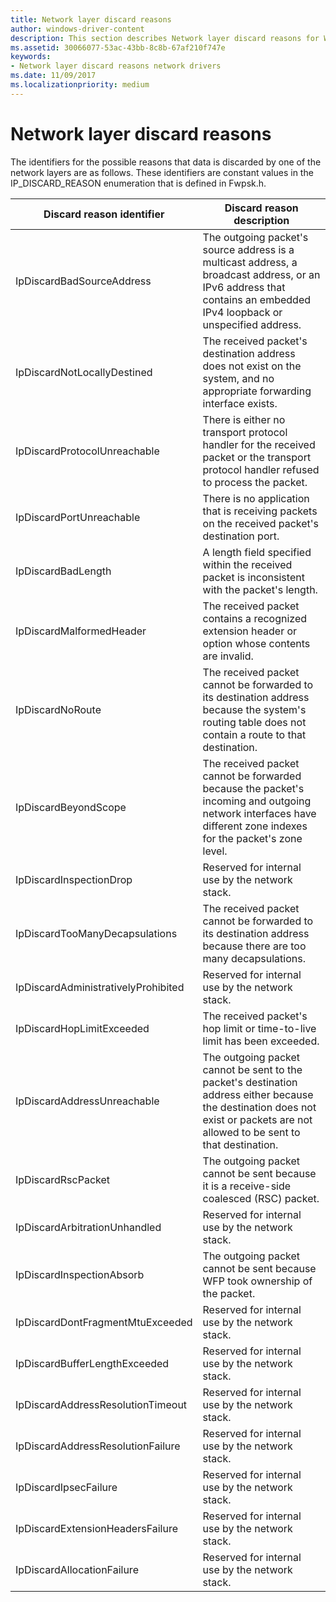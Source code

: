 ```yaml
---
title: Network layer discard reasons
author: windows-driver-content
description: This section describes Network layer discard reasons for Windows Filtering Platform callout drivers. |
ms.assetid: 30066077-53ac-43bb-8c8b-67af210f747e
keywords:
- Network layer discard reasons network drivers
ms.date: 11/09/2017
ms.localizationpriority: medium
---
```


# Network layer discard reasons

The identifiers for the possible reasons that data is discarded by one of the network layers are as follows. These identifiers are constant values in the IP_DISCARD_REASON enumeration that is defined in Fwpsk.h.

| Discard reason identifier | Discard reason description |
| --- | --- |
| IpDiscardBadSourceAddress | The outgoing packet's source address is a multicast address, a broadcast address, or an IPv6 address that contains an embedded IPv4 loopback or unspecified address. |
| IpDiscardNotLocallyDestined | The received packet's destination address does not exist on the system, and no appropriate forwarding interface exists. |
| IpDiscardProtocolUnreachable | There is either no transport protocol handler for the received packet or the transport protocol handler refused to process the packet. |
| IpDiscardPortUnreachable | There is no application that is receiving packets on the received packet's destination port. |
| IpDiscardBadLength | A length field specified within the received packet is inconsistent with the packet's length. |
| IpDiscardMalformedHeader | The received packet contains a recognized extension header or option whose contents are invalid. |
| IpDiscardNoRoute | The received packet cannot be forwarded to its destination address because the system's routing table does not contain a route to that destination. |
| IpDiscardBeyondScope | The received packet cannot be forwarded because the packet's incoming and outgoing network interfaces have different zone indexes for the packet's zone level. |
| IpDiscardInspectionDrop | Reserved for internal use by the network stack. |
| IpDiscardTooManyDecapsulations | The received packet cannot be forwarded to its destination address because there are too many decapsulations. |
| IpDiscardAdministrativelyProhibited | Reserved for internal use by the network stack. |
| IpDiscardHopLimitExceeded | The received packet's hop limit or time-to-live limit has been exceeded. |
| IpDiscardAddressUnreachable | The outgoing packet cannot be sent to the packet's destination address either because the destination does not exist or packets are not allowed to be sent to that destination. |
| IpDiscardRscPacket | The outgoing packet cannot be sent because it is a receive-side coalesced (RSC) packet. |
| IpDiscardArbitrationUnhandled | Reserved for internal use by the network stack. |
| IpDiscardInspectionAbsorb | The outgoing packet cannot be sent because WFP took ownership of the packet. |
| IpDiscardDontFragmentMtuExceeded | Reserved for internal use by the network stack. |
| IpDiscardBufferLengthExceeded | Reserved for internal use by the network stack. |
| IpDiscardAddressResolutionTimeout | Reserved for internal use by the network stack. |
| IpDiscardAddressResolutionFailure | Reserved for internal use by the network stack. |
| IpDiscardIpsecFailure | Reserved for internal use by the network stack. |
| IpDiscardExtensionHeadersFailure | Reserved for internal use by the network stack. |
| IpDiscardAllocationFailure | Reserved for internal use by the network stack. |

